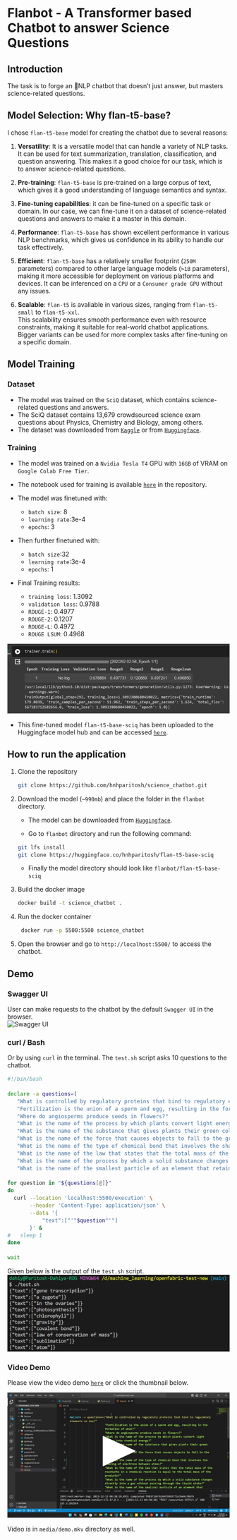# Flanbot - A Transformer based Chatbot to answer Science Questions 

## Introduction
The task is to forge an 💬NLP chatbot that doesn’t just answer, but masters science-related questions.

## Model Selection: Why flan-t5-base?

I chose `flan-t5-base` model for creating the chatbot due to several reasons:

1. **Versatility**: It is a versatile model that can handle a variety of NLP tasks. It can be used for text summarization, translation, classification, and question answering. This makes it a good choice for our task, which is to answer science-related questions.

2. **Pre-training**: `flan-t5-base` is pre-trained on a large corpus of text, which gives it a good understanding of language semantics and syntax.

3. **Fine-tuning capabilities**: it can be fine-tuned on a specific task or domain. In our case, we can fine-tune it on a dataset of science-related questions and answers to make it a master in this domain.

4. **Performance**: `flan-t5-base` has shown excellent performance in various NLP benchmarks, which gives us confidence in its ability to handle our task effectively.

5. **Efficient**: `flan-t5-base` has a relatively smaller footprint (`250M` parameters) compared to other large language models (`>1B` parameters), making it more accessible for deployment on various platforms and devices. 
It can be inferenced on a `CPU` or a `Consumer grade GPU` without any issues.  

1. **Scalable**: `flan-t5` is avaliable in various sizes, ranging from `flan-t5-small` to `flan-t5-xxl`.  
This scalability ensures smooth performance even with resource constraints, making it suitable for real-world chatbot applications.  
Bigger variants can be used for more complex tasks after fine-tuning on a specific domain.


## Model Training

### Dataset
- The model was trained on the `SciQ` dataset, which contains science-related questions and answers.  
- The SciQ dataset contains 13,679 crowdsourced science exam questions about Physics, Chemistry and Biology, among others.  
- The dataset was downloaded from [`Kaggle`](https://www.kaggle.com/datasets/thedevastator/sciq-a-dataset-for-science-question-answering) or from [`Huggingface`](https://huggingface.co/datasets/sciq).

### Training

- The model was trained on a `Nvidia Tesla T4` GPU with `16GB` of VRAM on `Google Colab Free Tier`.

- The notebook used for training is available [`here`](https://colab.research.google.com/drive/1BPtCo_BbPbMpgwF77pzrmKY2zIRzlEqg?usp=sharing) in the repository.

- The model was finetuned with:
  - `batch size`: 8
  - `learning rate`:3e-4
  - `epochs`: 3
  
- Then further finetuned with:
  - `batch size`:32
  - `learning rate`:3e-4
  - `epochs`: 1

- Final Training results:
  - `training loss`: 1.3092
  - `validation loss`: 0.9788
  - `ROUGE-1`: 0.4977
  - `ROUGE-2`: 0.1207
  - `ROUGE-L`: 0.4972
  - `ROUGE LSUM`: 0.4968

![Metrics](media/metrics.png)

- This fine-tuned model `flan-t5-base-sciq` has been uploaded to the Huggingface model hub and can be accessed [`here`](https://huggingface.co/hnhparitosh/flan-t5-base-sciq).

## How to run the application

1. Clone the repository
   ```bash
   git clone https://github.com/hnhparitosh/science_chatbot.git
   ```

2. Download the model (`~990mb`) and place the folder in the `flanbot` directory.  
   - The model can be downloaded from [`Huggingface`](https://huggingface.co/hnhparitosh/flan-t5-base-sciq).

   - Go to `flanbot` directory and run the following command:
   ```bash
   git lfs install
   git clone https://huggingface.co/hnhparitosh/flan-t5-base-sciq
   ```

   - Finally the model directory should look like `flanbot/flan-t5-base-sciq`

3. Build the docker image
   ```bash
   docker build -t science_chatbot .
   ```

4. Run the docker container
   ```bash
    docker run -p 5500:5500 science_chatbot
    ```

5. Open the browser and go to `http://localhost:5500/` to access the chatbot.

## Demo

### Swagger UI
User can make requests to the chatbot by the default `Swagger UI` in the browser.  
![Swagger UI](media/swagger.png)

### curl / Bash
Or by using `curl` in the terminal. The `test.sh` script asks 10 questions to the chatbot.  

```bash
#!/bin/bash

declare -a questions=(
   "What is controlled by regulatory proteins that bind to regulatory elements on dna?"
   "Fertilization is the union of a sperm and egg, resulting in the formation of what?"
   "Where do angiosperms produce seeds in flowers?"
   "What is the name of the process by which plants convert light energy into chemical energy?"
   "What is the name of the substance that gives plants their green color?"
   "What is the name of the force that causes objects to fall to the ground?"
   "What is the name of the type of chemical bond that involves the sharing of electrons between atoms?"
   "What is the name of the law that states that the total mass of the reactants in a chemical reaction is equal to the total mass of the products?"
   "What is the name of the process by which a solid substance changes directly into a gas without passing through the liquid state?"
   "What is the name of the smallest particle of an element that retains its chemical properties?")

for question in "${questions[@]}"
do
  curl --location 'localhost:5500/execution' \
       --header 'Content-Type: application/json' \
       --data '{
           "text":["'"$question"'"]
       }' &
#   sleep 1
done

wait
```
Given below is the output of the `test.sh` script.
![Request output](media/output.png)

### Video Demo

Please view the video demo [`here`](https://www.youtube.com/watch?v=W_awwgYJE7Y) or click the thumbnail below.

[![Watch the video](media/thumbnail.png)](https://youtu.be/W_awwgYJE7Y)

Video is in `media/demo.mkv` directory as well.
